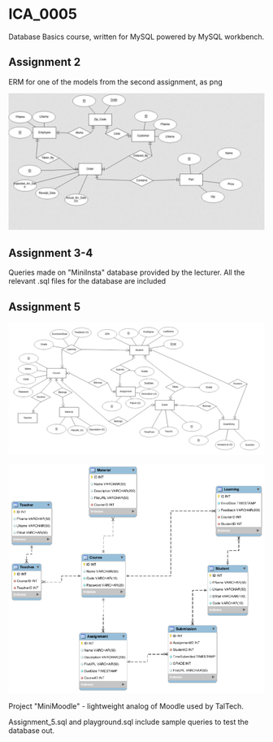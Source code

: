 # ICA_0005

Database Basics course, written for MySQL powered by MySQL workbench.

## Assignment 2
ERM for one of the models from the second assignment, as png

![](./Assignment_1-2/assignment_2.jpg)

## Assignment 3-4
Queries made on "MiniInsta" database provided by the lecturer. All the relevant .sql files for the database are included

## Assignment 5

![](./Assignment_5_MiniMoodle/Assignment_5.png)

![](./Assignment_5_MiniMoodle/ER_Assignment_5.png)

Project "MiniMoodle" - lightweight analog of Moodle used by TalTech.

Assignment_5.sql and playground.sql include sample queries to test the database out.
